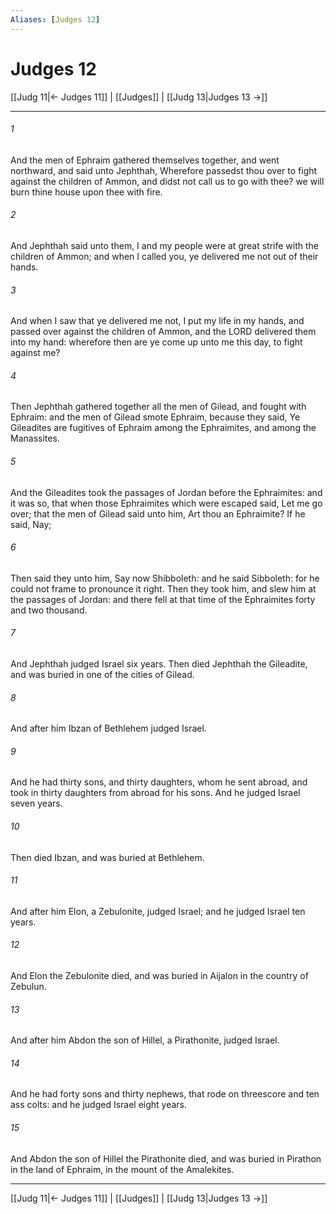 ```yaml
---
Aliases: [Judges 12]
---
```

# Judges 12

[[Judg 11|← Judges 11]] | [[Judges]] | [[Judg 13|Judges 13 →]]
***



###### 1 
And the men of Ephraim gathered themselves together, and went northward, and said unto Jephthah, Wherefore passedst thou over to fight against the children of Ammon, and didst not call us to go with thee? we will burn thine house upon thee with fire. 

###### 2 
And Jephthah said unto them, I and my people were at great strife with the children of Ammon; and when I called you, ye delivered me not out of their hands. 

###### 3 
And when I saw that ye delivered me not, I put my life in my hands, and passed over against the children of Ammon, and the LORD delivered them into my hand: wherefore then are ye come up unto me this day, to fight against me? 

###### 4 
Then Jephthah gathered together all the men of Gilead, and fought with Ephraim: and the men of Gilead smote Ephraim, because they said, Ye Gileadites are fugitives of Ephraim among the Ephraimites, and among the Manassites. 

###### 5 
And the Gileadites took the passages of Jordan before the Ephraimites: and it was so, that when those Ephraimites which were escaped said, Let me go over; that the men of Gilead said unto him, Art thou an Ephraimite? If he said, Nay; 

###### 6 
Then said they unto him, Say now Shibboleth: and he said Sibboleth: for he could not frame to pronounce it right. Then they took him, and slew him at the passages of Jordan: and there fell at that time of the Ephraimites forty and two thousand. 

###### 7 
And Jephthah judged Israel six years. Then died Jephthah the Gileadite, and was buried in one of the cities of Gilead. 

###### 8 
And after him Ibzan of Bethlehem judged Israel. 

###### 9 
And he had thirty sons, and thirty daughters, whom he sent abroad, and took in thirty daughters from abroad for his sons. And he judged Israel seven years. 

###### 10 
Then died Ibzan, and was buried at Bethlehem. 

###### 11 
And after him Elon, a Zebulonite, judged Israel; and he judged Israel ten years. 

###### 12 
And Elon the Zebulonite died, and was buried in Aijalon in the country of Zebulun. 

###### 13 
And after him Abdon the son of Hillel, a Pirathonite, judged Israel. 

###### 14 
And he had forty sons and thirty nephews, that rode on threescore and ten ass colts: and he judged Israel eight years. 

###### 15 
And Abdon the son of Hillel the Pirathonite died, and was buried in Pirathon in the land of Ephraim, in the mount of the Amalekites.

***
[[Judg 11|← Judges 11]] | [[Judges]] | [[Judg 13|Judges 13 →]]

